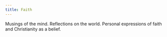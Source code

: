 ```yaml
---
title: Faith
---
```


Musings of the mind. Reflections on the world. Personal expressions of faith and Christianity as a belief.